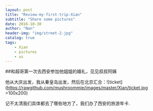 ```yaml
---
layout: post
title: "Review-my-first-trip-Xian"
subtitle: "Share some pictures"
date: 2016-10-30
author: "Nan"
header-img: "img/street-2.jpg"
catalog: true
tags:
    - Xian
    - pictures
    - us
---
```


##和超哥第一次去西安参加他姐姐的婚礼，见见叔叔阿姨

他从大庆出发，我从秦皇岛出发，然后在北京汇合：![ticket](https://rawgithub.com/mushroommie/images/master/Xian/ticket.jpg =100x200)

记不太清我们具体都去了哪些地方了，我们办了西安的旅游年卡.

